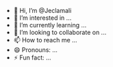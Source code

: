 - 👋 Hi, I’m @Jeclamali
- 👀 I’m interested in ...
- 🌱 I’m currently learning ...
- 💞️ I’m looking to collaborate on ...
- 📫 How to reach me ...
- 😄 Pronouns: ...
- ⚡ Fun fact: ...

<!---
Jeclamali/Jeclamali is a ✨ special ✨ repository because its `README.md` (this file) appears on your GitHub profile.
You can click the Preview link to take a look at your changes.
--->
